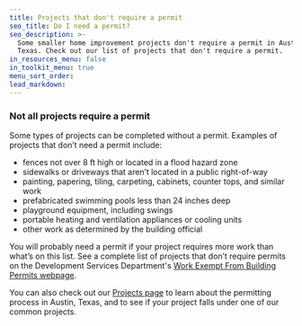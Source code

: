 ```yaml
---
title: Projects that don't require a permit
seo_title: Do I need a permit?
seo_description: >-
  Some smaller home improvement projects don't require a permit in Austin,
  Texas. Check out our list of projects that don't require a permit.
in_resources_menu: false
in_toolkit_menu: true
menu_sort_order:
lead_markdown:
---
```



### Not all projects require a permit

Some types of projects can be completed without a permit. Examples of projects that don’t need a permit include:

* fences not over 8 ft high or located in a flood hazard zone
* sidewalks or driveways that aren’t located in a public right-of-way
* painting, papering, tiling, carpeting, cabinets, counter tops, and similar work
* prefabricated swimming pools less than 24 inches deep
* playground equipment, including swings
* portable heating and ventilation appliances or cooling units
* other work as determined by the building official

You will probably need a permit if your project requires more work than what’s on this list. See a complete list of projects that don’t require permits on the Development Services Department's [Work Exempt From Building Permits webpage](http://austintexas.gov/page/work-exempt-building-permits).

You can also check out our [Projects page](/residential/projects/) to learn about the permitting process in Austin, Texas, and to see if your project falls under one of our common projects.